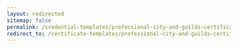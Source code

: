 ```yaml
---
layout: redirected
sitemap: false
permalink: /credential-templates/professional-city-and-guilds-certificate-template
redirect_to: /certificate-templates/professional-city-and-guilds-certificate-template
---
```

